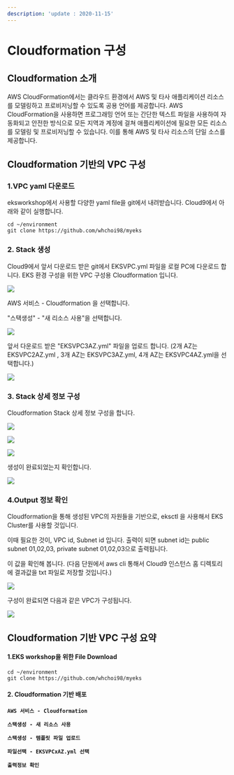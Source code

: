 ```yaml
---
description: 'update : 2020-11-15'
---
```


# Cloudformation 구성

## Cloudformation 소개

AWS CloudFormation에서는 클라우드 환경에서 AWS 및 타사 애플리케이션 리소스를 모델링하고 프로비저닝할 수 있도록 공용 언어를 제공합니다. AWS CloudFormation을 사용하면 프로그래밍 언어 또는 간단한 텍스트 파일을 사용하여 자동화되고 안전한 방식으로 모든 지역과 계정에 걸쳐 애플리케이션에 필요한 모든 리소스를 모델링 및 프로비저닝할 수 있습니다. 이를 통해 AWS 및 타사 리소스의 단일 소스를 제공합니다.

## Cloudformation 기반의 VPC 구성

### 1.VPC yaml 다운로드

eksworkshop에서 사용할 다양한 yaml file을 git에서 내려받습니다. Cloud9에서 아래와 같이 실행합니다.

```text
cd ~/environment
git clone https://github.com/whchoi98/myeks

```

### 2. Stack 생성

Cloud9에서 앞서 다운로드 받은 git에서 EKSVPC.yml 파일을 로컬 PC에 다운로드 합니다. EKS 환경 구성을 위한 VPC 구성용 Cloudformation 입니다.

![](../.gitbook/assets/image%20%28150%29.png)

AWS 서비스 - Cloudformation 을 선택합니다. 

"스택생성" - "새 리소스 사용"을 선택합니다.

![](../.gitbook/assets/image%20%2841%29.png)

앞서 다운로드 받은 "EKSVPC3AZ.yml" 파일을 업로드 합니다. \(2개 AZ는 EKSVPC2AZ.yml , 3개 AZ는 EKSVPC3AZ.yml, 4개 AZ는 EKSVPC4AZ.yml을 선택합니다.\)

![](../.gitbook/assets/image%20%28162%29.png)

### 3. Stack 상세 정보 구성

Cloudformation Stack 상세 정보 구성을 합니다.

![](../.gitbook/assets/image%20%28163%29.png)

![](../.gitbook/assets/image%20%2823%29.png)

![](../.gitbook/assets/image%20%287%29.png)

생성이 완료되었는지 확인합니다.

![](../.gitbook/assets/image%20%2832%29.png)

### 4.Output 정보 확인

Cloudformation을 통해 생성된 VPC의 자원들을 기반으로, eksctl 을 사용해서 EKS Cluster를 사용할 것입니다.

이때 필요한 것이, VPC id, Subnet id 입니다. 출력이 되면 subnet id는 public subnet 01,02,03, private subnet 01,02,03으로 출력됩니다. 

이 값을 확인해 봅니다. \(다음 단원에서 aws cli 통해서 Cloud9 인스턴스 홈 디렉토리에 결과값을 txt 파일로 저장할 것입니다.\)

![](../.gitbook/assets/image%20%28160%29.png)

구성이 완료되면 다음과 같은 VPC가 구성됩니다.

![](../.gitbook/assets/image%20%28161%29.png)

## Cloudformation 기반 VPC 구성 요약

#### 1.EKS workshop을 위한 File Download

```text
cd ~/environment
git clone https://github.com/whchoi98/myeks

```

#### 2. Cloudformation 기반 배포

**`AWS 서비스 - Cloudformation`**

**`스택생성 - 새 리소스 사용`**

**`스택생성 - 템플릿 파일 업로드`**

**`파일선택 - EKSVPCxAZ.yml 선택`**

**`출력정보 확인`**


